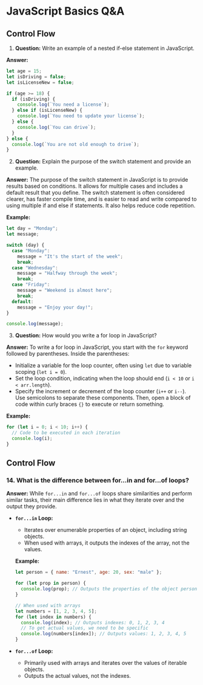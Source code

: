 # JavaScript Basics Q&A

## Control Flow

1. **Question:** Write an example of a nested if-else statement in JavaScript.

**Answer:**

```javascript
let age = 15;
let isDriving = false;
let isLicenseNew = false;

if (age >= 18) {
  if (isDriving) {
    console.log(`You need a license`);
  } else if (isLicenseNew) {
    console.log(`You need to update your license`);
  } else {
    console.log(`You can drive`);
  }
} else {
  console.log(`You are not old enough to drive`);
}
```

2. **Question:** Explain the purpose of the switch statement and provide an example.

**Answer:**
The purpose of the switch statement in JavaScript is to provide results based on conditions. It allows for multiple cases and includes a default result that you define. The switch statement is often considered clearer, has faster compile time, and is easier to read and write compared to using multiple if and else if statements. It also helps reduce code repetition.

**Example:**

```javascript
let day = "Monday";
let message;

switch (day) {
  case "Monday":
    message = "It's the start of the week";
    break;
  case "Wednesday":
    message = "Halfway through the week";
    break;
  case "Friday":
    message = "Weekend is almost here";
    break;
  default:
    message = "Enjoy your day!";
}

console.log(message);
```

3. **Question:** How would you write a for loop in JavaScript?

**Answer:**
To write a for loop in JavaScript, you start with the `for` keyword followed by parentheses. Inside the parentheses:

- Initialize a variable for the loop counter, often using `let` due to variable scoping (`let i = 0`).
- Set the loop condition, indicating when the loop should end (`i < 10` or `i < arr.length`).
- Specify the increment or decrement of the loop counter (`i++` or `i--`).
  Use semicolons to separate these components. Then, open a block of code within curly braces `{}` to execute or return something.

**Example:**

```javascript
for (let i = 0; i < 10; i++) {
  // Code to be executed in each iteration
  console.log(i);
}
```

## Control Flow

### 14. What is the difference between for...in and for...of loops?

**Answer:**
While `for...in` and `for...of` loops share similarities and perform similar tasks, their main difference lies in what they iterate over and the output they provide.

- **`for...in` Loop:**

  - Iterates over enumerable properties of an object, including string objects.
  - When used with arrays, it outputs the indexes of the array, not the values.

  **Example:**

  ```javascript
  let person = { name: "Ernest", age: 20, sex: "male" };

  for (let prop in person) {
    console.log(prop); // Outputs the properties of the object person
  }

  // When used with arrays
  let numbers = [1, 2, 3, 4, 5];
  for (let index in numbers) {
    console.log(index); // Outputs indexes: 0, 1, 2, 3, 4
    // To get actual values, we need to be specific
    console.log(numbers[index]); // Outputs values: 1, 2, 3, 4, 5
  }
  ```

- **`for...of` Loop:**

  - Primarily used with arrays and iterates over the values of iterable objects.
  - Outputs the actual values, not the indexes.
